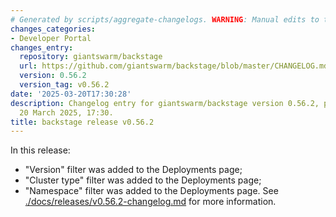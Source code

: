 ```yaml
---
# Generated by scripts/aggregate-changelogs. WARNING: Manual edits to this files will be overwritten.
changes_categories:
- Developer Portal
changes_entry:
  repository: giantswarm/backstage
  url: https://github.com/giantswarm/backstage/blob/master/CHANGELOG.md#0562---2025-03-20
  version: 0.56.2
  version_tag: v0.56.2
date: '2025-03-20T17:30:28'
description: Changelog entry for giantswarm/backstage version 0.56.2, published on
  20 March 2025, 17:30.
title: backstage release v0.56.2
---
```


In this release:
- "Version" filter was added to the Deployments page;
- "Cluster type" filter was added to the Deployments page;
- "Namespace" filter was added to the Deployments page.
See [./docs/releases/v0.56.2-changelog.md](./docs/releases/v0.56.2-changelog.md) for more information.

